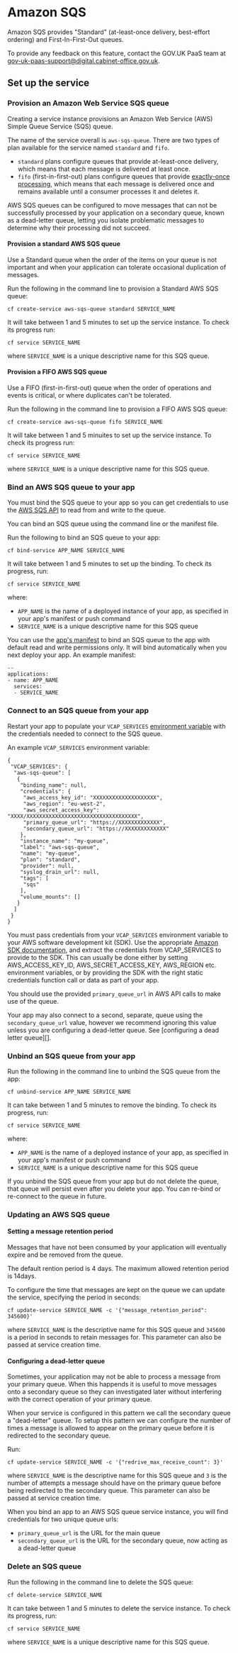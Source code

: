 # Amazon SQS

Amazon SQS provides "Standard" (at-least-once delivery, best-effort ordering) and First-In-First-Out queues.

To provide any feedback on this feature, contact the GOV.UK PaaS team at
[gov-uk-paas-support@digital.cabinet-office.gov.uk](mailto:gov-uk-paas-support@digital.cabinet-office.gov.uk).

<h2 id="set-up-the-service">Set up the service</h2>

### Provision an Amazon Web Service SQS queue

Creating a service instance provisions an Amazon Web Service (AWS) Simple Queue
Service (SQS) queue.

The name of the service overall is `aws-sqs-queue`. There are two types of plan
available for the service named `standard` and `fifo`.

- `standard` plans configure queues that provide at-least-once delivery,
which means that each message is delivered at least once.
- `fifo` (first-in-first-out) plans configure queues that provide [exactly-once
processing](https://docs.aws.amazon.com/AWSSimpleQueueService/latest/SQSDeveloperGuide/FIFO-queues.html#FIFO-queues-exactly-once-processing),
which means that each message is delivered once and remains available until a
consumer processes it and deletes it.

AWS SQS queues can be configured to move messages that can not be successfully
processed by your application on a secondary queue, known as a dead-letter
queue, letting you isolate problematic messages to determine why their
processing did not succeed.

#### Provision a standard AWS SQS queue

Use a Standard queue when the order of the items on your queue is not
important and when your application can tolerate occasional duplication of
messages.

Run the following in the command line to provision a Standard AWS SQS queue:

```
cf create-service aws-sqs-queue standard SERVICE_NAME
```

It will take between 1 and 5 minutes to set up the service instance. To check
its progress run:

```
cf service SERVICE_NAME
```

where `SERVICE_NAME` is a unique descriptive name for this SQS queue.

#### Provision a FIFO AWS SQS queue

Use a FIFO (first-in-first-out) queue when the order of operations and events
is critical, or where duplicates can't be tolerated.

Run the following in the command line to provision a FIFO AWS SQS queue:

```
cf create-service aws-sqs-queue fifo SERVICE_NAME
```

It will take between 1 and 5 minuites to set up the service instance. To check
its progress run:

```
cf service SERVICE_NAME
```

where `SERVICE_NAME` is a unique descriptive name for this SQS queue.

### Bind an AWS SQS queue to your app

You must bind the SQS queue to your app so you can get credentials to use the
[AWS SQS API](https://docs.aws.amazon.com/cli/latest/reference/sqs/) to read
from and write to the queue.

You can bind an SQS queue using the command line or the manifest file.

Run the following to bind an SQS queue to your app:

```
cf bind-service APP_NAME SERVICE_NAME
```

It will take between 1 and 5 minutes to set up the binding. To check its progress, run:

```
cf service SERVICE_NAME
```

where:

- `APP_NAME` is the name of a deployed instance of your app, as specified in your app's manifest or push command
- `SERVICE_NAME` is a unique descriptive name for this SQS queue

You can use the [app's manifest](https://docs.cloud.service.gov.uk/deploying_apps.html#deploying-public-apps)
to bind an SQS queue to the app with default read and write permissions only.
It will bind automatically when you next deploy your app. An example manifest:

```
--
applications:
- name: APP_NAME
  services:
  - SERVICE_NAME
```

### Connect to an SQS queue from your app

Restart your app to populate your `VCAP_SERVICES` [environment variable](/deploying_apps.html#system-provided-environment-variables)
with the credentials needed to connect to the SQS queue.

An example `VCAP_SERVICES` environment variable:

```
{
 "VCAP_SERVICES": {
  "aws-sqs-queue": [
   {
    "binding_name": null,
    "credentials": {
     "aws_access_key_id": "XXXXXXXXXXXXXXXXXXXX",
     "aws_region": "eu-west-2",
     "aws_secret_access_key": "XXXX/XXXXXXXXXXXXXXXXXXXXXXXXXXXXXXXXXXX",
     "primary_queue_url": "https://XXXXXXXXXXXXX",
     "secondary_queue_url": "https://XXXXXXXXXXXXX"
    },
    "instance_name": "my-queue",
    "label": "aws-sqs-queue",
    "name": "my-queue",
    "plan": "standard",
    "provider": null,
    "syslog_drain_url": null,
    "tags": [
     "sqs"
    ],
    "volume_mounts": []
   }
  ]
 }
}
```

You must pass credentials from your `VCAP_SERVICES` environment variable to
your AWS software development kit (SDK). Use the appropriate [Amazon SDK
documentation](https://aws.amazon.com/developer/tools/#sdks), and extract the
credentials from VCAP_SERVICES to provide to the SDK. This can usually be done
either by setting AWS_ACCESS_KEY_ID, AWS_SECRET_ACCESS_KEY, AWS_REGION etc.
environment variables, or by providing the SDK with the right static credentials
function call or data as part of your app.

You should use the provided `primary_queue_url` in AWS API calls to make use of
the queue.

Your app may also connect to a second, separate, queue using the `secondary_queue_url`
value, however we recommend ignoring this value unless you are configuring a
dead-letter queue. See [configuring a dead letter queue][].

### Unbind an SQS queue from your app

Run the following in the command line to unbind the SQS queue from the app:

```
cf unbind-service APP_NAME SERVICE_NAME
```

It can take between 1 and 5 minutes to remove the binding. To check its progress, run:

```
cf service SERVICE_NAME
```

where:

- `APP_NAME` is the name of a deployed instance of your app, as specified in your app's manifest or push command
- `SERVICE_NAME` is a unique descriptive name for this SQS queue

If you unbind the SQS queue from your app but do not delete the queue, that
queue will persist even after you delete your app. You can re-bind or
re-connect to the queue in future.

### Updating an AWS SQS queue

#### Setting a message retention period

Messages that have not been consumed by your application will eventually expire
and be removed from the queue.

The default rention period is 4 days.
The maximum allowed retention period is 14days.

To configure the time that messages are kept on the queue we can update the
service, specifying the period in seconds:

```
cf update-service SERVICE_NAME -c '{"message_retention_period": 345600}'
```

where `SERVICE_NAME` is the descriptive name for this SQS queue and `345600` is
a period in seconds to retain messages for. This parameter can also be passed at
service creation time.

#### Configuring a dead-letter queue

Sometimes, your application may not be able to process a message from your
primary queue. When this happends it is useful to move messages onto a
secondary queue so they can investigated later without interfering with the
correct operation of your primary queue.

When your service is configured in this pattern we call the secondary queue a
"dead-letter" queue. To setup this pattern we can configure the number of times
a message is allowed to appear on the primary queue before it is redirected to
the secondary queue.

Run:

```
cf update-service SERVICE_NAME -c '{"redrive_max_receive_count": 3}'
```

where `SERVICE_NAME` is the descriptive name for this SQS queue and `3` is the
number of attempts a message should have on the primary queue before being
redirected to the secondary queue. This parameter can also be passed at service
creation time.

When you bind an app to an AWS SQS queue service instance, you will find credentials for two unique queue urls:

- `primary_queue_url` is the URL for the main queue
- `secondary_queue_url` is the URL for the secondary queue, now acting as a dead-letter queue

### Delete an SQS queue

Run the following in the command line to delete the SQS queue:

```
cf delete-service SERVICE_NAME
```

It can take between 1 and 5 minutes to delete the service instance. To check
its progress, run:

```
cf service SERVICE_NAME
```

where `SERVICE_NAME` is a unique descriptive name for this SQS queue.
